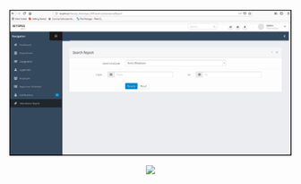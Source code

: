 ![](OverView.PNG)

<p align="center"><img src="https://laravel.com/assets/img/components/logo-laravel.svg"></p>




